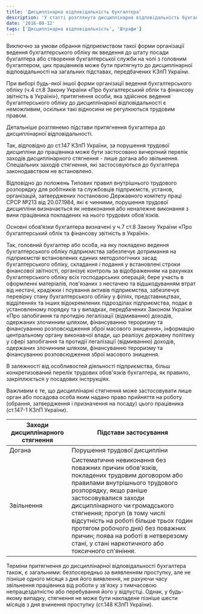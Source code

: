 ```yaml
---
title: 'Дисциплінарна відповідальність бухгалтера'
description: 'У статті розглянута дисциплінарна відповідальність бухгалтера за правопорушення законодавства'
date: '2016-08-12'
tags: ['Дисциплінарна відповідальність', 'Штрафи']
---
```


Виключно за умови обрання підприємством такої форми організації ведення бухгалтерського обліку як введення до штату посади бухгалтера або створення бухгалтерської служби на чолі з головним бухгалтером, цих працівників може бути притягнуто до дисциплінарної відповідальності на загальних підставах, передбачених КЗпП України.

При виборі будь-якої іншої форми організації ведення бухгалтерського обліку (ч.4 ст.8 Закону України «Про бухгалтерський облік та фінансову звітність в Україні»), притягнення особи, яка здійснює ведення бухгалтерського обліку до дисциплінарної відповідальності є неможливим, оскільки такі відносини не регулюються трудовим правом.

Детальніше розглянемо підстави притягнення бухгалтера до дисциплінарної відповідальності.

Так, відповідно до ст.147 КЗпП України, за порушення трудової дисципліни до працівника може бути застосовано вичерпний перелік заходів дисциплінарного стягнення - лише догана або звільнення. Спеціальних заходів стягнення, які застосовуються до бухгалтера законодавством не встановлено.

Відповідно до положень Типових правил внутрішнього трудового розпорядку для робітників та службовців підприємств, установ, організацій, затверджених постановою Державного комітету праці СРСР №213 від 20.07.1984, які є чинними, порушення трудової дисципліни визначається як невиконання або неналежне виконання з вини працівника покладених на нього трудових обов'язків.

Основні обов’язки бухгалтера визначені у ч.7 ст.8 Закону України «Про бухгалтерський облік та фінансову звітність в Україні».

Так, головний бухгалтер або особа, на яку покладено ведення бухгалтерського обліку підприємства забезпечує дотримання на підприємстві встановлених єдиних методологічних засад бухгалтерського обліку, складання і подання у встановлені строки фінансової звітності, організує контроль за відображенням на рахунках бухгалтерського обліку всіх господарських операцій; бере участь в оформленні матеріалів, пов'язаних з нестачею та відшкодуванням втрат від нестачі, крадіжки і псування активів підприємства, забезпечує перевірку стану бухгалтерського обліку у філіях, представництвах, відділеннях та інших відокремлених підрозділах підприємства, подає в установленому порядку та у випадках, передбачених Законом України «Про запобігання та протидію легалізації (відмиванню) доходів, одержаних злочинним шляхом, фінансуванню тероризму та фінансуванню розповсюдження зброї масового знищення», інформацію центральному органу виконавчої влади, що реалізує державну політику у сфері запобігання та протидії легалізації (відмиванню) доходів, одержаних злочинним шляхом, фінансуванню тероризму та фінансуванню розповсюдження зброї масового знищення.

В залежності від особливостей діяльності підприємства, більш конкретизований перелік трудових обов'язків бухгалтера, як правило, закріплюється у посадових інструкціях.

Важливим є те, що дисциплінарні стягнення може застосовувати лише орган або посадова особа яким надано право прийняття на роботу (обрання, затвердження і призначення на посаду) цього працівника (ст.147-1 КЗпП України).

<table>

<thead>

<tr>

<th>Заходи дисциплінарного стягнення</th>

<th>Підстави застосування</th>

</tr>

</thead>

<tbody>

<tr>

<td>Догана</td>

<td>Порушення трудової дисципліни</td>

</tr>

<tr>

<td>Звільнення</td>

<td>Систематичне невиконання без поважних причин обов'язків, покладених трудовим договором або правилами внутрішнього трудового розпорядку, якщо раніше застосовувалися заходи дисциплінарного чи громадського стягнення; прогул (в тому числі відсутність на роботі більше трьох годин протягом робочого дня) без поважних причин; поява на роботі в нетверезому стані, у стані наркотичного або токсичного сп'яніння.</td>

</tr>

</tbody>

</table>

Терміни притягнення до дисциплінарної відповідальності бухгалтера також, є загальними: безпосередньо за виявленням проступку, але не пізніше одного місяця з дня його виявлення, не рахуючи часу звільнення працівника від роботи у зв'язку з тимчасовою непрацездатністю або перебування його у відпустці. Однак, у будь-якому випадку, стягнення не може бути накладене пізніше шести місяців з дня вчинення проступку (ст.148 КЗпП України).
